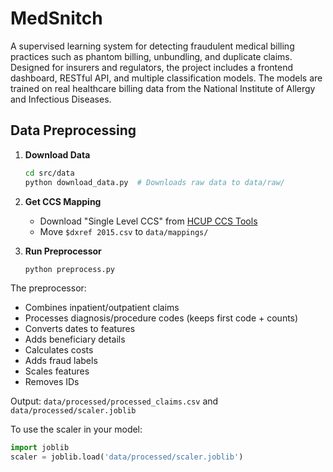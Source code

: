 # MedSnitch

A supervised learning system for detecting fraudulent medical billing practices such as phantom billing, unbundling, and duplicate claims. Designed for insurers and regulators, the project includes a frontend dashboard, RESTful API, and multiple classification models. The models are trained on real healthcare billing data from the National Institute of Allergy and Infectious Diseases.

## Data Preprocessing

1. **Download Data**
   ```bash
   cd src/data
   python download_data.py  # Downloads raw data to data/raw/
   ```

2. **Get CCS Mapping**
   - Download "Single Level CCS" from [HCUP CCS Tools](https://hcup-us.ahrq.gov/toolssoftware/ccs/ccs.jsp)
   - Move `$dxref 2015.csv` to `data/mappings/`

3. **Run Preprocessor**
   ```bash
   python preprocess.py
   ```

The preprocessor:
- Combines inpatient/outpatient claims
- Processes diagnosis/procedure codes (keeps first code + counts)
- Converts dates to features
- Adds beneficiary details
- Calculates costs
- Adds fraud labels
- Scales features
- Removes IDs

Output: `data/processed/processed_claims.csv` and `data/processed/scaler.joblib`

To use the scaler in your model:
```python
import joblib
scaler = joblib.load('data/processed/scaler.joblib')
```